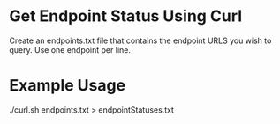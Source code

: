 # Get Endpoint Status Using Curl
Create an endpoints.txt file that contains the endpoint URLS you wish to query. Use one endpoint per line.

# Example Usage

./curl.sh endpoints.txt > endpointStatuses.txt
